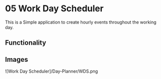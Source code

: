 # 05 Work Day Scheduler

This is a Simple application to create hourly events throughout the working day.

## Functionality

## Images

![Work Day Scheduler]/Day-Planner/WDS.png
